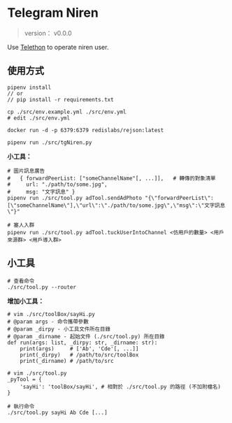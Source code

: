 Telegram Niren
=======


> version： v0.0.0

Use [Telethon](https://github.com/LonamiWebs/Telethon) to operate niren user.



## 使用方式


```
pipenv install
// or
// pip install -r requirements.txt

cp ./src/env.example.yml ./src/env.yml
# edit ./src/env.yml

docker run -d -p 6379:6379 redislabs/rejson:latest

pipenv run ./src/tgNiren.py
```


**小工具：**

```
# 圖片訊息廣告
#   { forwardPeerList: ["someChannelName"[, ...]],   # 轉傳的對象清單
#     url: "./path/to/some.jpg",
#     msg: "文字訊息" }
pipenv run ./src/tool.py adTool.sendAdPhoto "{\"forwardPeerList\":[\"someChannelName\"],\"url\":\"./path/to/some.jpg\",\"msg\":\"文字訊息\"}"

# 塞人入群
pipenv run ./src/tool.py adTool.tuckUserIntoChannel <仿用戶的數量> <用戶來源群> <用戶導入群>
```



## 小工具


```
# 查看命令
./src/tool.py --router
```


**增加小工具：**

```
# vim ./src/toolBox/sayHi.py
# @param args - 命令攜帶參數
# @param _dirpy - 小工具文件所在目錄
# @param _dirname - 起始文件 (./src/tool.py) 所在目錄
def run(args: list, _dirpy: str, _dirname: str):
    print(args)     # ['Ab', 'Cde'[, ...]]
    print(_dirpy)   # /path/to/src/toolBox
    print(_dirname) # /path/to/src

# vim ./src/tool.py
_pyTool = {
    'sayHi': 'toolBox/sayHi', # 相對於 ./src/tool.py 的路徑 (不加附檔名)
}

# 執行命令
./src/tool.py sayHi Ab Cde [...]
```

